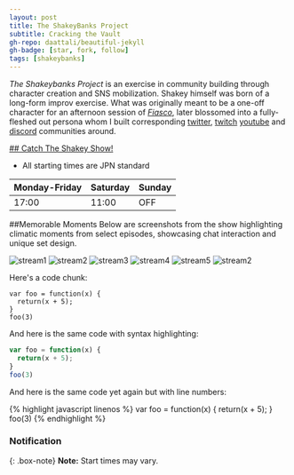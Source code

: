 ```yaml
---
layout: post
title: The ShakeyBanks Project
subtitle: Cracking the Vault
gh-repo: daattali/beautiful-jekyll
gh-badge: [star, fork, follow]
tags: [shakeybanks]
---
```

_The Shakeybanks Project_ is an exercise in community building through character creation and SNS mobilization.  Shakey himself was born of a long-form improv exercise. What was originally meant to be a one-off character for an afternoon session of [_Fiasco_](http://bullypulpitgames.com/games/fiasco/), later blossomed into a fully-fleshed out persona whom I built corresponding [twitter](https://twitter.com/ShakeyBanks), [twitch](https://www.twitch.tv/shakeybanks) [youtube](https://www.youtube.com/channel/UCN2CZDAXncFoTVjPMCGV2ug) and [discord](https://discord.gg/GnJhYKx ) communities around.

[## Catch The Shakey Show!](https://www.twitch.tv/shakeybanks)
* All starting times are JPN standard

| Monday-Friday | Saturday | Sunday |
| :------ |:--- | :--- |
| 17:00 | 11:00 | OFF |


##Memorable Moments
Below are screenshots from the show highlighting climatic moments from select episodes, showcasing chat interaction and unique set design. 

![stream1](https://imgur.com/W2cGeg0.jpg)
![stream2](https://imgur.com/7yKFV1r.jpg)
![stream3](https://imgur.com/MZHzQI2.jpg)
![stream4](https://imgur.com/SMhTSS7.jpg)
![stream5](https://imgur.com/CpriZ0p.jpg)
![stream2](https://imgur.com/W2cGeg0)

Here's a code chunk:

~~~
var foo = function(x) {
  return(x + 5);
}
foo(3)
~~~

And here is the same code with syntax highlighting:

```javascript
var foo = function(x) {
  return(x + 5);
}
foo(3)
```

And here is the same code yet again but with line numbers:

{% highlight javascript linenos %}
var foo = function(x) {
  return(x + 5);
}
foo(3)
{% endhighlight %}

### Notification

{: .box-note}
**Note:** Start times may vary.


